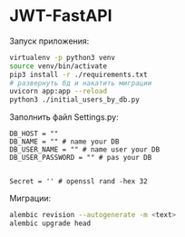 # JWT-FastAPI

Запуск приложения:

```bash
virtualenv -p python3 venv
source venv/bin/activate
pip3 install -r ./requirements.txt
# развернуть бд и накатить миграции
uvicorn app:app --reload
python3 ./initial_users_by_db.py
```
Заполнить файл Settings.py:

```
DB_HOST = "" 
DB_NAME = "" # name your DB
DB_USER_NAME = "" # name user your DB
DB_USER_PASSWORD = "" # pas your DB


Secret = '' # openssl rand -hex 32
```

Миграции:

```bash
alembic revision --autogenerate -m <text>
alembic upgrade head
```
